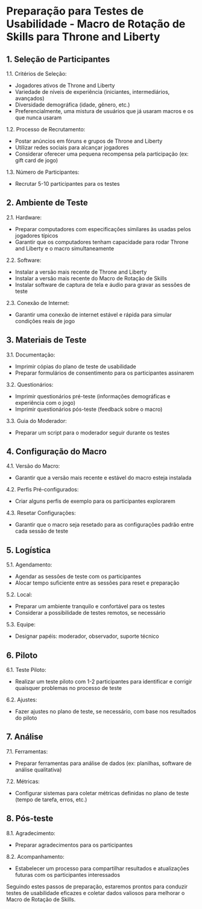 
# Preparação para Testes de Usabilidade - Macro de Rotação de Skills para Throne and Liberty

## 1. Seleção de Participantes

1.1. Critérios de Seleção:
- Jogadores ativos de Throne and Liberty
- Variedade de níveis de experiência (iniciantes, intermediários, avançados)
- Diversidade demográfica (idade, gênero, etc.)
- Preferencialmente, uma mistura de usuários que já usaram macros e os que nunca usaram

1.2. Processo de Recrutamento:
- Postar anúncios em fóruns e grupos de Throne and Liberty
- Utilizar redes sociais para alcançar jogadores
- Considerar oferecer uma pequena recompensa pela participação (ex: gift card de jogo)

1.3. Número de Participantes:
- Recrutar 5-10 participantes para os testes

## 2. Ambiente de Teste

2.1. Hardware:
- Preparar computadores com especificações similares às usadas pelos jogadores típicos
- Garantir que os computadores tenham capacidade para rodar Throne and Liberty e o macro simultaneamente

2.2. Software:
- Instalar a versão mais recente de Throne and Liberty
- Instalar a versão mais recente do Macro de Rotação de Skills
- Instalar software de captura de tela e áudio para gravar as sessões de teste

2.3. Conexão de Internet:
- Garantir uma conexão de internet estável e rápida para simular condições reais de jogo

## 3. Materiais de Teste

3.1. Documentação:
- Imprimir cópias do plano de teste de usabilidade
- Preparar formulários de consentimento para os participantes assinarem

3.2. Questionários:
- Imprimir questionários pré-teste (informações demográficas e experiência com o jogo)
- Imprimir questionários pós-teste (feedback sobre o macro)

3.3. Guia do Moderador:
- Preparar um script para o moderador seguir durante os testes

## 4. Configuração do Macro

4.1. Versão do Macro:
- Garantir que a versão mais recente e estável do macro esteja instalada

4.2. Perfis Pré-configurados:
- Criar alguns perfis de exemplo para os participantes explorarem

4.3. Resetar Configurações:
- Garantir que o macro seja resetado para as configurações padrão entre cada sessão de teste

## 5. Logística

5.1. Agendamento:
- Agendar as sessões de teste com os participantes
- Alocar tempo suficiente entre as sessões para reset e preparação

5.2. Local:
- Preparar um ambiente tranquilo e confortável para os testes
- Considerar a possibilidade de testes remotos, se necessário

5.3. Equipe:
- Designar papéis: moderador, observador, suporte técnico

## 6. Piloto

6.1. Teste Piloto:
- Realizar um teste piloto com 1-2 participantes para identificar e corrigir quaisquer problemas no processo de teste

6.2. Ajustes:
- Fazer ajustes no plano de teste, se necessário, com base nos resultados do piloto

## 7. Análise

7.1. Ferramentas:
- Preparar ferramentas para análise de dados (ex: planilhas, software de análise qualitativa)

7.2. Métricas:
- Configurar sistemas para coletar métricas definidas no plano de teste (tempo de tarefa, erros, etc.)

## 8. Pós-teste

8.1. Agradecimento:
- Preparar agradecimentos para os participantes

8.2. Acompanhamento:
- Estabelecer um processo para compartilhar resultados e atualizações futuras com os participantes interessados

Seguindo estes passos de preparação, estaremos prontos para conduzir testes de usabilidade eficazes e coletar dados valiosos para melhorar o Macro de Rotação de Skills.
